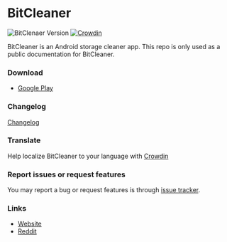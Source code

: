 # BitCleaner
![BitClenaer Version](https://img.shields.io/badge/version-1.0.9-brightgreen)
[![Crowdin](https://badges.crowdin.net/bitcleaner/localized.svg)](https://crowdin.com/project/bitcleaner)

BitCleaner is an Android storage cleaner app.
This repo is only used as a public documentation for BitCleaner.

### Download
- [Google Play](https://play.google.com/store/apps/details?id=com.lemonern.bitcleaner)

### Changelog
[Changelog](CHANGELOG.md)

### Translate
Help localize BitCleaner to your language with [Crowdin](https://crowdin.com/project/bitcleaner)

### Report issues or request features
You may report a bug or request features is through [issue tracker](https://github.com/lemonern/bitcleaner/issues/new).

### Links
- [Website](https://bitcleaner.lemonern.com)
- [Reddit](https://www.reddit.com/r/BitCleaner/)
